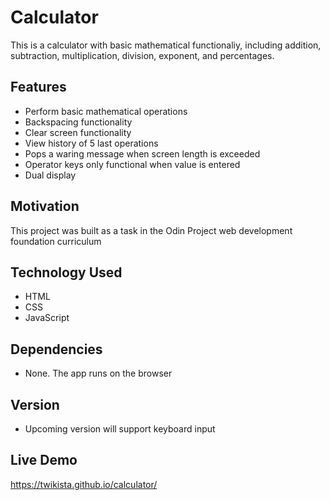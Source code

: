 # Calculator

This is a calculator with basic mathematical functionaliy, including addition, subtraction, multiplication, division, exponent, and percentages.

## Features

- Perform basic mathematical operations
- Backspacing functionality
- Clear screen functionality
- View history of 5 last operations
- Pops a waring message when screen length is exceeded
- Operator keys only functional when value is entered
- Dual display

## Motivation

This project was built as a task in the Odin Project web development foundation curriculum

## Technology Used

- HTML
- CSS
- JavaScript

## Dependencies

- None. The app runs on the browser

## Version

- Upcoming version will support keyboard input

## Live Demo

https://twikista.github.io/calculator/
